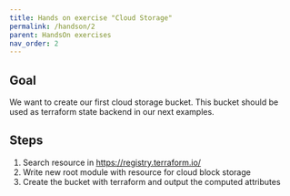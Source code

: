 ```yaml
---
title: Hands on exercise "Cloud Storage"
permalink: /handson/2
parent: HandsOn exercises
nav_order: 2
---
```


## Goal

We want to create our first cloud storage bucket. This bucket should be used as terraform state backend in our next examples.

## Steps

1. Search resource in <https://registry.terraform.io/>
2. Write new root module with resource for cloud block storage
3. Create the bucket with terraform and output the computed attributes
